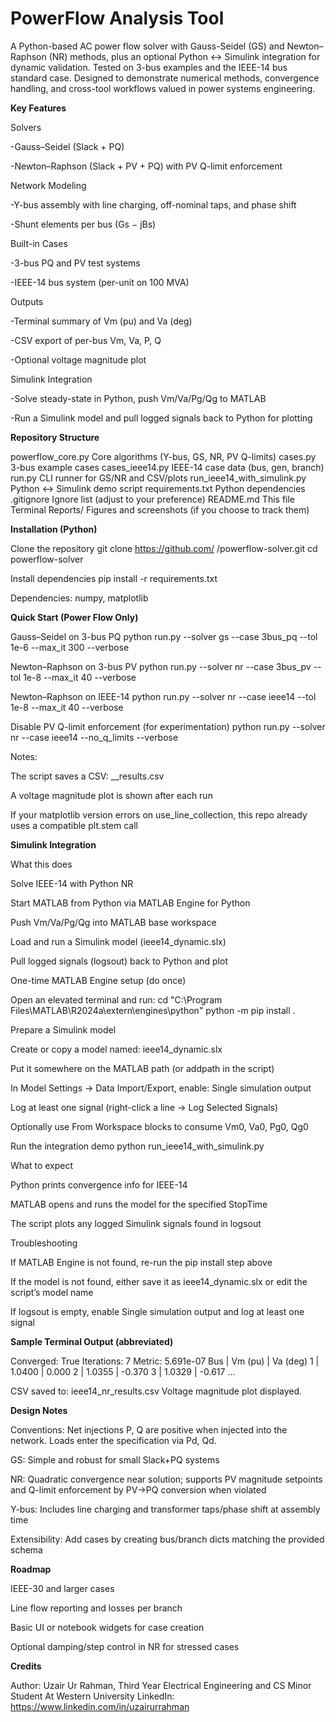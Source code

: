 # PowerFlow Analysis Tool


A Python-based AC power flow solver with Gauss-Seidel (GS) and Newton–Raphson (NR) methods, plus an optional Python ↔ Simulink integration for dynamic validation. Tested on 3-bus examples and the IEEE-14 bus standard case. Designed to demonstrate numerical methods, convergence handling, and cross-tool workflows valued in power systems engineering.

**Key Features**

Solvers

-Gauss–Seidel (Slack + PQ)

-Newton–Raphson (Slack + PV + PQ) with PV Q-limit enforcement

Network Modeling

-Y-bus assembly with line charging, off-nominal taps, and phase shift

-Shunt elements per bus (Gs − jBs)

Built-in Cases

-3-bus PQ and PV test systems

-IEEE-14 bus system (per-unit on 100 MVA)

Outputs

-Terminal summary of Vm (pu) and Va (deg)

-CSV export of per-bus Vm, Va, P, Q

-Optional voltage magnitude plot

Simulink Integration 

-Solve steady-state in Python, push Vm/Va/Pg/Qg to MATLAB

-Run a Simulink model and pull logged signals back to Python for plotting

**Repository Structure**

powerflow_core.py Core algorithms (Y-bus, GS, NR, PV Q-limits)
cases.py 3-bus example cases
cases_ieee14.py IEEE-14 case data (bus, gen, branch)
run.py CLI runner for GS/NR and CSV/plots
run_ieee14_with_simulink.py Python ↔ Simulink demo script
requirements.txt Python dependencies
.gitignore Ignore list (adjust to your preference)
README.md This file
Terminal Reports/ Figures and screenshots (if you choose to track them)

**Installation (Python)**

Clone the repository
git clone https://github.com/
<your-username>/powerflow-solver.git
cd powerflow-solver

Install dependencies
pip install -r requirements.txt

Dependencies: numpy, matplotlib

**Quick Start (Power Flow Only)**

Gauss–Seidel on 3-bus PQ
python run.py --solver gs --case 3bus_pq --tol 1e-6 --max_it 300 --verbose

Newton–Raphson on 3-bus PV
python run.py --solver nr --case 3bus_pv --tol 1e-8 --max_it 40 --verbose

Newton–Raphson on IEEE-14
python run.py --solver nr --case ieee14 --tol 1e-8 --max_it 40 --verbose

Disable PV Q-limit enforcement (for experimentation)
python run.py --solver nr --case ieee14 --no_q_limits --verbose

Notes:

The script saves a CSV: <case>_<solver>_results.csv

A voltage magnitude plot is shown after each run

If your matplotlib version errors on use_line_collection, this repo already uses a compatible plt.stem call

**Simulink Integration**

What this does

Solve IEEE-14 with Python NR

Start MATLAB from Python via MATLAB Engine for Python

Push Vm/Va/Pg/Qg into MATLAB base workspace

Load and run a Simulink model (ieee14_dynamic.slx)

Pull logged signals (logsout) back to Python and plot

One-time MATLAB Engine setup (do once)

Open an elevated terminal and run:
cd "C:\Program Files\MATLAB\R2024a\extern\engines\python"
python -m pip install .

Prepare a Simulink model

Create or copy a model named: ieee14_dynamic.slx

Put it somewhere on the MATLAB path (or addpath in the script)

In Model Settings → Data Import/Export, enable: Single simulation output

Log at least one signal (right-click a line → Log Selected Signals)

Optionally use From Workspace blocks to consume Vm0, Va0, Pg0, Qg0

Run the integration demo
python run_ieee14_with_simulink.py

What to expect

Python prints convergence info for IEEE-14

MATLAB opens and runs the model for the specified StopTime

The script plots any logged Simulink signals found in logsout

Troubleshooting

If MATLAB Engine is not found, re-run the pip install step above

If the model is not found, either save it as ieee14_dynamic.slx or edit the script’s model name

If logsout is empty, enable Single simulation output and log at least one signal

**Sample Terminal Output (abbreviated)**

Converged: True Iterations: 7 Metric: 5.691e-07
Bus | Vm (pu) | Va (deg)
1 | 1.0400 | 0.000
2 | 1.0355 | -0.370
3 | 1.0329 | -0.617
...

CSV saved to: ieee14_nr_results.csv
Voltage magnitude plot displayed.

**Design Notes**

Conventions: Net injections P, Q are positive when injected into the network. Loads enter the specification via Pd, Qd.

GS: Simple and robust for small Slack+PQ systems

NR: Quadratic convergence near solution; supports PV magnitude setpoints and Q-limit enforcement by PV→PQ conversion when violated

Y-bus: Includes line charging and transformer taps/phase shift at assembly time

Extensibility: Add cases by creating bus/branch dicts matching the provided schema

**Roadmap**

IEEE-30 and larger cases

Line flow reporting and losses per branch

Basic UI or notebook widgets for case creation

Optional damping/step control in NR for stressed cases

**Credits**

Author: Uzair Ur Rahman, Third Year Electrical Engineering and CS Minor Student At Western University 
LinkedIn: https://www.linkedin.com/in/uzairurrahman

